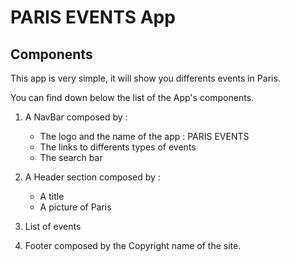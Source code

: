 # **PARIS EVENTS App**

## **Components**

This app is very simple, it will show you differents events in Paris.

You can find down below the list of the App's components. 

1. A NavBar composed by : 
	* The logo and the name of the app : PARIS EVENTS
	* The links to differents types of events 
	* The search bar 

2. A Header section composed by :
	* A title 
	* A picture of Paris 

3. List of events 

4. Footer composed by the Copyright name of the site.
	
